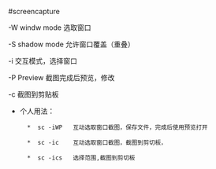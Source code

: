 #screencapture


-W  windw mode  选取窗口

-S  shadow mode  允许窗口覆盖（重叠）

-i  交互模式，选择窗口

-P  Preview  截图完成后预览，修改

-c  截图到剪贴板



* 个人用法：
	
		*  sc -iWP   互动选取窗口截图，保存文件，完成后使用预览打开
			
		*  sc -ic    互动选取窗口截图，截图到剪切板，

		*  sc -ics   选择范围,截图到剪切板
